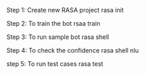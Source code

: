 Step 1: Create new RASA project
        rasa init

Step 2: To train the bot
        rsaa train

Step 3: To run sample bot
        rasa shell

Step 4: To check the confidence
        rasa shell nlu

step 5: To run test cases
        rasa test



